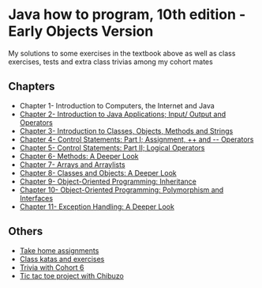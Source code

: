 # Java how to program, 10th edition - Early Objects Version

My solutions to some exercises in the textbook above as well as class exercises, tests and extra class trivias among my cohort mates

## Chapters
- Chapter 1- Introduction to Computers, the Internet and Java
- [Chapter 2- Introduction to Java Applications; Input/ Output and Operators](https://github.com/oluwadamiloju/java-deitel-exercises/tree/main/src/chapter2)
- [Chapter 3- Introduction to Classes, Objects, Methods and Strings](https://github.com/oluwadamiloju/java-deitel-exercises/tree/main/src/chapter3)
- [Chapter 4- Control Statements: Part I; Assignment, ++ and -- Operators](https://github.com/oluwadamiloju/java-deitel-exercises/tree/main/src/chapter4)
- [Chapter 5- Control Statements: Part II; Logical Operators](https://github.com/oluwadamiloju/java-deitel-exercises/tree/main/src/chapter5)
- [Chapter 6- Methods: A Deeper Look](https://github.com/oluwadamiloju/java-deitel-exercises/tree/main/src/chapter6)
- [Chapter 7- Arrays and Arraylists](https://github.com/oluwadamiloju/java-deitel-exercises/tree/main/src/chapter7)
- [Chapter 8- Classes and Objects: A Deeper Look](https://github.com/oluwadamiloju/java-deitel-exercises/tree/main/src/chapter8)
- [Chapter 9- Object-Oriented Programming: Inheritance](https://github.com/oluwadamiloju/java-deitel-exercises/tree/main/src/chapter9)
- [Chapter 10- Object-Oriented Programming: Polymorphism and Interfaces](https://github.com/oluwadamiloju/java-deitel-exercises/tree/main/src/chapter10)
- [Chapter 11- Exception Handling: A Deeper Look](https://github.com/oluwadamiloju/java-deitel-exercises/tree/main/src/chapter11)

## Others
- [Take home assignments](https://github.com/oluwadamiloju/java-deitel-exercises/tree/main/src/assignments)
- [Class katas and exercises](https://github.com/oluwadamiloju/java-deitel-exercises/tree/main/src/classtests)
- [Trivia with Cohort 6](https://github.com/oluwadamiloju/java-deitel-exercises/tree/main/src/extras)
- [Tic tac toe project with Chibuzo](https://github.com/oluwadamiloju/java-deitel-exercises/tree/main/src/tictactoe)